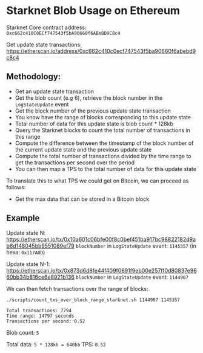 # Starknet Blob Usage on Ethereum

Starknet Core contract address: `0xc662c410C0ECf747543f5bA90660f6ABeBD9C8c4`

Get update state transactions: <https://etherscan.io/address/0xc662c410c0ecf747543f5ba90660f6abebd9c8c4>

## Methodology:

- Get an update state transaction
- Get the blob count (e.g 6), retrieve the block number in the `LogStateUpdate` event
- Get the block number of the previous update state transaction
- You know have the range of blocks corresponding to this update state
- Total number of data for this update state is blob count * 128kb
- Query the Starknet blocks to count the total number of transactions in this range
- Compute the difference between the timestamp of the block number of the current update state and the previous update state
- Compute the total number of transactions divided by the time range to get the transactions per second over the period
- You can then map a TPS to the total number of data for this update state

To translate this to what TPS we could get on Bitcoin, we can proceed as follows:

- Get the max data that can be stored in a Bitcoin block

## Example

Update state N: <https://etherscan.io/tx/0x10a601c06bfe00f8c0bef451ba917bc98822182d9ab6d148045bb9551089ef79>
`blockNumber` in `LogStateUpdate` event: `1145357` (in hexa: `0x117A0D`)

Update state N-1: <https://etherscan.io/tx/0x873d6d8fe44f409f0691f9eb00e257ff0d80837e9660bb34b816ce6e8921b136>
`blockNumber` in `LogStateUpdate` event: `1144907`

We can then fetch transactions over the range of blocks:

```bash
./scripts/count_txs_over_block_range_starknet.sh 1144907 1145357
```

```text
Total transactions: 7794
Time range: 14797 seconds
Transactions per second: 0.52
```

Blob count: `5`

Total data: `5 * 128kb = 640kb`
TPS: `0.52`
